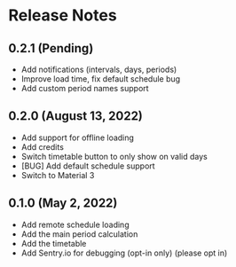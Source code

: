 # Release Notes

## 0.2.1 (Pending)

- Add notifications (intervals, days, periods)
- Improve load time, fix default schedule bug
- Add custom period names support

## 0.2.0 (August 13, 2022)

- Add support for offline loading
- Add credits
- Switch timetable button to only show on valid days
- [BUG] Add default schedule support
- Switch to Material 3

## 0.1.0 (May 2, 2022)

- Add remote schedule loading
- Add the main period calculation
- Add the timetable
- Add Sentry.io for debugging (opt-in only) (please opt in)

